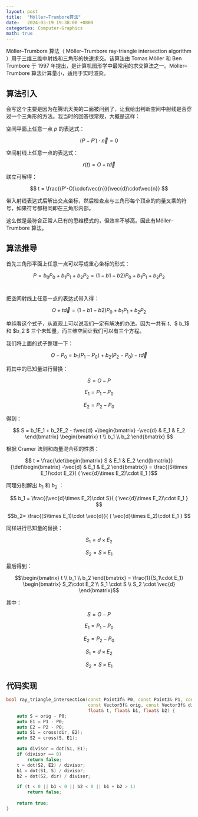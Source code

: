 ```yaml
---
layout: post
title:  "Möller–Trumbore算法"
date:   2024-03-19 19:38:00 +0800
categories: Computer-Graphics
math: true
---
```


Möller–Trumbore 算法（ Möller–Trumbore ray-triangle intersection algorithm ）用于三维三维中射线和三角形的快速求交。该算法由 Tomas Möller 和 Ben Trumbore 于 1997 年提出，是计算机图形学中最常用的求交算法之一。Möller–Trumbore 算法计算量小，适用于实时渲染。

## 算法引入

会写这个主要是因为在腾讯天美的二面被问到了，让我给出判断空间中射线是否穿过一个三角形的方法。我当时的回答很常规，大概是这样：

空间平面上任意一点 $p$ 的表达式：

$$ (P - P') \cdot \vec{n} = 0 $$

空间射线上任意一点的表达式：

$$ r(t) = O + t \vec{d} $$

联立可解得：

$$ t = \frac{(P'-O)\cdot\vec{n}}{\vec{d}\cdot\vec{n}} $$

带入射线表达式后解出交点坐标，然后检查点与三角形每个顶点的向量叉乘的符号，如果符号都相同即在三角形内部。

这么做是最符合正常人已有的思维模式的，但效率不够高。因此有Möller–Trumbore 算法。

## 算法推导

首先三角形平面上任意一点可以写成重心坐标的形式：

$$ P = b_0P_0 + b_1P_1 + b_2P_2 = (1-b1-b2)P_0 + b_1P_1 + b_2P_2 $$​

把空间射线上任意一点的表达式带入得：

$$ O + t \vec{d} = (1-b1-b2)P_0 + b_1P_1 + b_2P_2 $$

单纯看这个式子，从直观上可以说我们一定有解决的办法。因为一共有 $t$、$ b_1$ 和 $b_2 $ 三个未知量，而三维空间让我们可以有三个方程。

我们将上面的式子整理一下：

$$ O - P_0 = b_1(P_1-P_0) + b_2(P_2-P_0) - t\vec{d} $$

将其中的已知量进行替换：

$$ S = O - P $$

$$ E_1 = P_1 - P_0 $$

$$ E_2 = P_2 - P_0 $$

得到：

$$ S = b_1E_1 + b_2E_2 - t\vec{d} =\begin{bmatrix} -\vec{d} & E_1 & E_2 \end{bmatrix} \begin{bmatrix} t \\ b_1 \\ b_2 \end{bmatrix} $$

根据 Cramer 法则和向量混合积的性质：

$$ t = \frac{\det\begin{bmatrix} S & E_1 & E_2 \end{bmatrix}}{\det\begin{bmatrix} -\vec{d} & E_1 & E_2 \end{bmatrix}} = \frac{(S\times E_1)\cdot E_2}{ ( \vec{d}\times E_2)\cdot E_1 }$$

同理分别解出 $b_1$ 和 $b_2$ ：

$$ b_1 = \frac{(\vec{d}\times E_2)\cdot S}{ ( \vec{d}\times E_2)\cdot E_1 } $$

$$b_2= \frac{(S\times E_1)\cdot \vec{d}}{ ( \vec{d}\times E_2)\cdot E_1 } $$

同样进行已知量的替换：

$$ S_1 = d\times E_2$$

$$S_2 = S\times E_1$$

最后得到：

$$\begin{bmatrix} t \\ b_1 \\ b_2 \end{bmatrix} = \frac{1}{S_1\cdot E_1} \begin{bmatrix} S_2\cdot E_2 \\ S_1 \cdot S \\ S_2 \cdot \vec{d} \end{bmatrix}$$

其中：

$$ S = O - P $$

$$ E_1 = P_1 - P_0 $$

$$ E_2 = P_2 - P_0 $$

$$ S_1 = d\times E_2$$

$$S_2 = S\times E_1$$

## 代码实现

```cpp
bool ray_triangle_intersection(const Point3f& P0, const Point3& P1, const Point3& P2, 
                               const Vector3f& orig, const Vector3f& dir, 
                               float& t, float& b1, float& b2) {
    auto S = orig - P0;
    auto E1 = P1 - P0;
    auto E2 = P2 - P0;
    auto S1 = cross(dir, E2);
    auto S2 = cross(S, E1);

    auto divisor = dot(S1, E1);
    if (divisor == 0) 
        return false;
    t = dot(S2, E2) / divisor;
    b1 = dot(S1, S) / divisor;
    b2 = dot(S2, dir) / divisor;

    if (t < 0 || b1 < 0 || b2 < 0 || b1 + b2 > 1) 
        return false;
        
    return true;
}
```

